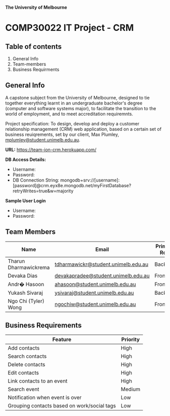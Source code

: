 **The University of Melbourne**
# COMP30022 IT Project - CRM 
  
## Table of contents
1. General Info
2. Team-members
3. Business Requirments
  
## General Info
A capstone subject from the University of Melbourne, designed to tie together everything learnt in an undergraduate bachelor's degree (computer and software systems major), to facilitate the transition to the world of employment, and to meet accreditation requiremnts.  
  
Project specification: To design, develop and deploy a customer relationship management (CRM) web application, based on a certain set of business reuiqrements, set by our client, Max Plumley, mplumley@student.unimelb.edu.au.
  
**URL:** https://team-ion-crm.herokuapp.com/  
  
**DB Access Details:**  
* Username:
* Password: 
* DB Connection String: mongodb+srv://[username]:[password]@crm.eyx8e.mongodb.net/myFirstDatabase?retryWrites=true&w=majority
  
**Sample User Login**
 * Username: 
 * Password: 
  
## Team Members
 Name | Email | Primary Role
------------ | ------------- | -------------
 Tharun Dharmawickrema  | tdharmawickr@student.unimelb.edu.au | Backend
 Devaka Dias  | devakapradee@student.unimelb.edu.au | Frontend
 Andr� Hasoon  | ahasoon@student.unimelb.edu.au | Frontend
 Yukash Sivaraj  | ysivaraj@student.unimelb.edu.au | Backend
 Ngo Chi (Tyler) Wong  | ngochiw@student.unimelb.edu.au | Frontend
  
## Business Requirements 
 Feature | Priority
------------ | -------------
 Add contacts  | High 
 Search contacts  | High
 Delete contacts  | High
 Edit contacts  | High
 Link contacts to an event  | High
 Search event  | Medium
 Notification when event is over | Low
 Grouping contacts based on  work/social tags | Low
